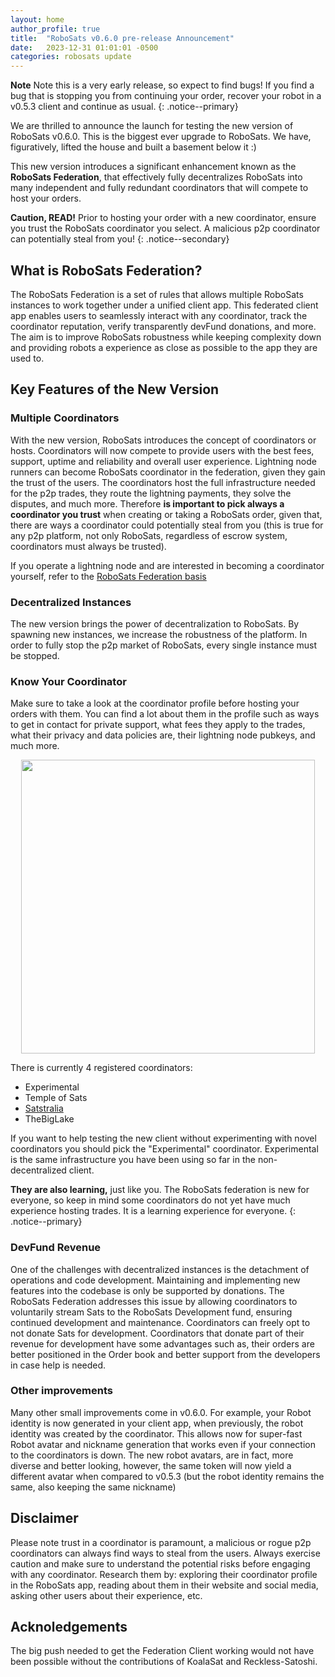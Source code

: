 ```yaml
---
layout: home
author_profile: true
title:  "RoboSats v0.6.0 pre-release Announcement"
date:   2023-12-31 01:01:01 -0500
categories: robosats update
---
```


**Note** Note this is a very early release, so expect to find bugs! If you find a bug that is stopping you from continuing your order, recover your robot in a v0.5.3 client and continue as usual.
{: .notice--primary}

We are thrilled to announce the launch for testing the new version of RoboSats v0.6.0. This is the biggest ever upgrade to RoboSats. We have, figuratively, lifted the house and built a basement below it :)

This new version introduces a significant enhancement known as the **RoboSats Federation**, that effectively fully decentralizes RoboSats into many independent and fully redundant coordinators that will compete to host your orders.

**Caution, READ!** Prior to hosting your order with a new coordinator, ensure you trust the RoboSats coordinator you select. A malicious p2p coordinator can potentially steal from you!
{: .notice--secondary}

## What is RoboSats Federation?

The RoboSats Federation is a set of rules that allows multiple RoboSats instances to work together under a unified client app. This federated client app enables users to seamlessly interact with any coordinator, track the coordinator reputation, verify transparently devFund donations, and more. The aim is to improve RoboSats robustness while keeping complexity down and providing robots a experience as close as possible to the app they are used to.

## Key Features of the New Version
### Multiple Coordinators

With the new version, RoboSats introduces the concept of coordinators or hosts. Coordinators will now compete to provide users with the best fees, support, uptime and reliability and overall user experience. Lightning node runners can become RoboSats coordinator in the federation, given they gain the trust of the users. The coordinators host the full infrastructure needed for the p2p trades, they route the lightning payments, they solve the disputes, and much more. Therefore **is important to pick always a coordinator you trust** when creating or taking a RoboSats order, given that, there are ways a coordinator could potentially steal from you (this is true for any p2p platform, not only RoboSats, regardless of escrow system, coordinators must always be trusted).

If you operate a lightning node and are interested in becoming a coordinator yourself, refer to the [RoboSats Federation basis](https://github.com/RoboSats/robosats/blob/main/federation.md)

### Decentralized Instances

The new version brings the power of decentralization to RoboSats. By spawning new instances, we increase the robustness of the platform. In order to fully stop the p2p market of RoboSats, every single instance must be stopped.

### Know Your Coordinator

Make sure to take a look at the coordinator profile before hosting your orders with them. You can find a lot about them in the profile such as ways to get in contact for private support, what fees they apply to the trades, what their privacy and data policies are, their lightning node pubkeys, and much more.

<div align="center">
<img src="/assets/images/pre-release-robosats-decentralized/coordinator-profile-example.png" width="470" />
</div>

There is currently 4 registered coordinators:
- Experimental
- Temple of Sats
- [Satstralia](https://satstralia.com)
- TheBigLake

If you want to help testing the new client without experimenting with novel coordinators you should pick the "Experimental" coordinator. Experimental is the same infrastructure you have been using so far in the non-decentralized client.

**They are also learning,** just like you. The RoboSats federation is new for everyone, so keep in mind some coordinators do not yet have much experience hosting trades. It is a learning experience for everyone.
{: .notice--primary}

### DevFund Revenue

One of the challenges with decentralized instances is the detachment of operations and code development. Maintaining and implementing new features into the codebase is only be supported by donations. The RoboSats Federation addresses this issue by allowing coordinators to voluntarily stream Sats to the RoboSats Development fund, ensuring continued development and maintenance. Coordinators can freely opt to not donate Sats for development. Coordinators that donate part of their revenue for development have some advantages such as, their orders are better positioned in the Order book and better support from the developers in case help is needed.

### Other improvements

Many other small improvements come in v0.6.0. For example, your Robot identity is now generated in your client app, when previously, the robot identity was created by the coordinator. This allows now for super-fast Robot avatar and nickname generation that works even if your connection to the coordinators is down. The new robot avatars, are in fact, more diverse and better looking, however, the same token will now yield a different avatar when compared to v0.5.3 (but the robot identity remains the same, also keeping the same nickname)

## Disclaimer

Please note trust in a coordinator is paramount, a malicious or rogue p2p coordinators can always find ways to steal from the users. Always exercise caution and make sure to understand the potential risks before engaging with any coordinator. Research them by: exploring their coordinator profile in the RoboSats app, reading about them in their website and social media, asking other users about their experience, etc.

## Acknoledgements

The big push needed to get the Federation Client working would not have been possible without the contributions of KoalaSat and Reckless-Satoshi.